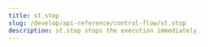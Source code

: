 ```yaml
---
title: st.stop
slug: /develop/api-reference/control-flow/st.stop
description: st.stop stops the execution immediately.
---
```


<Autofunction function="streamlit.stop" />
